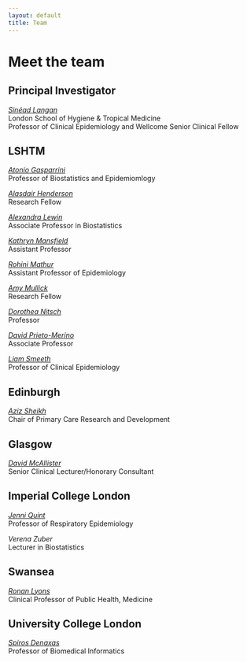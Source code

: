 ```yaml
---
layout: default
title: Team
---
```

# Meet the team
## Principal Investigator
[*Sinéad Langan*](https://www.lshtm.ac.uk/aboutus/people/langan.sinead)  
London School of Hygiene & Tropical Medicine  
Professor of Clinical Epidemiology and Wellcome Senior Clinical Fellow

## LSHTM 
<!---
All this should be 
commented out
<img src="https://raw.githubusercontent.com/a-henderson91/lshtm-multimorbidity/main/img/ali.png" alt="Alasdair Henderson" height="200" />  
-->
[*Atonio Gasparrini*](https://www.lshtm.ac.uk/aboutus/people/gasparrini.antonio)  
Professor of Biostatistics and Epidemiomlogy

[*Alasdair Henderson*](https://www.lshtm.ac.uk/aboutus/people/henderson.alasdair)  
Research Fellow

[*Alexandra Lewin*](https://www.lshtm.ac.uk/aboutus/people/lewin.alexandra)  
Associate Professor in Biostatistics

[*Kathryn Mansfield*](https://www.lshtm.ac.uk/aboutus/people/mansfield.kathryn)  
Assistant Professor

[*Rohini Mathur*](https://www.lshtm.ac.uk/aboutus/people/mathur.rohini)  
Assistant Professor of Epidemiology

[*Amy Mullick*](https://www.lshtm.ac.uk/aboutus/people/mulick.amy)  
Research Fellow

[*Dorothea Nitsch*](https://www.lshtm.ac.uk/aboutus/people/nitsch.dorothea)  
Professor

[*David Prieto-Merino*](https://www.lshtm.ac.uk/aboutus/people/prieto-merino.david)  
Associate Professor

[*Liam Smeeth*](https://www.lshtm.ac.uk/aboutus/people/smeeth.liam)  
Professor of Clinical Epidemiology

## Edinburgh
[*Aziz Sheikh*](https://www.ed.ac.uk/profile/aziz-sheikh)  
Chair of Primary Care Research and Development

## Glasgow
[*David McAllister*](https://www.gla.ac.uk/researchinstitutes/healthwellbeing/staff/davidmcallister/)  
Senior Clinical Lecturer/Honorary Consultant

## Imperial College London
[*Jenni Quint*](https://www.imperial.ac.uk/people/j.quint)  
Professor of Respiratory Epidemiology

*Verena Zuber*  
Lecturer in Biostatistics

## Swansea
[*Ronan Lyons*](https://www.swansea.ac.uk/staff/medicine/research/lyons-r-a/)  
Clinical Professor of Public Health, Medicine

## University College London
[*Spiros Denaxas*](https://iris.ucl.ac.uk/iris/browse/profile?upi=SDENA57)  
Professor of Biomedical Informatics
